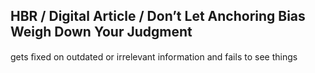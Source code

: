 ## HBR / Digital Article / Don’t Let Anchoring Bias Weigh Down Your Judgment

gets ﬁxed on outdated or irrelevant information and fails to see things